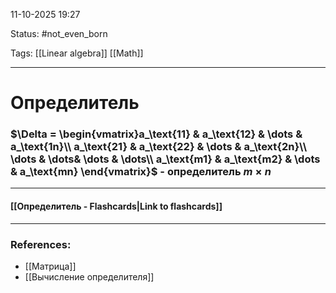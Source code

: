 
11-10-2025 19:27

Status: #not_even_born  

Tags: [[Linear algebra]] [[Math]]

---
# Определитель

### $\Delta = \begin{vmatrix}a_\text{11} & a_\text{12} & \dots & a_\text{1n}\\ a_\text{21} & a_\text{22} & \dots & a_\text{2n}\\ \dots & \dots& \dots & \dots\\ a_\text{m1} & a_\text{m2} & \dots & a_\text{mn} \end{vmatrix}$ - определитель $m \times n$





----
#### [[Определитель - Flashcards|Link to flashcards]]



---
### References:

- [[Матрица]]
- [[Вычисление определителя]]